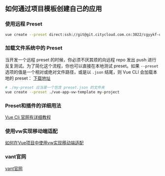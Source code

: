 ## 如何通过项目模板创建自己的应用
### 使用远程 Preset

``` bash
vue create --preset direct:ssh://git@git.citycloud.com.cn:3022/cgyykf-one/vue-app-vw-template.git --clone my-project
```

### 加载文件系统中的 Preset

当开发一个远程 preset 的时候，你必须不厌其烦的向远程 repo 发出 push 进行反复测试。为了简化这个流程，你也可以直接在本地测试 preset。如果 `--preset` 选项的值是一个相对或绝对文件路径，或是以 `.json` 结尾，则 Vue CLI 会加载本地的 preset：
[下载地址](https://git.citycloud.com.cn:3000/cgyykf-one/vue-app-vw-template)

``` bash
# ./my-preset 应当是一个包含 preset.json 的文件夹
vue create --preset ./vue-app-vw-template my-project
```

### Preset和插件的详细用法
[Vue Cli 官网有详细教程](https://cli.vuejs.org/zh/guide/plugins-and-presets.html)

### 使用vw实现移动端适配
[如何在Vue项目中使用vw实现移动端适配](https://www.jianshu.com/p/1f1b23f8348f)

### vant官网
[vant官网](https://youzan.github.io/vant/#/zh-CN/)